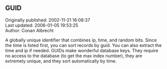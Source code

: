 ## GUID  
Originally published: 2002-11-21 16:08:37  
Last updated: 2006-01-05 19:53:25  
Author: Conan Albrecht  
  
A globally unique identifier that combines ip, time, and random bits.  Since the time is listed first, you can sort records by guid.  You can also extract the time and ip if needed.  GUIDs make wonderful database keys.  They require no access to the database (to get the max index number), they are extremely unique, and they sort automatically by time.